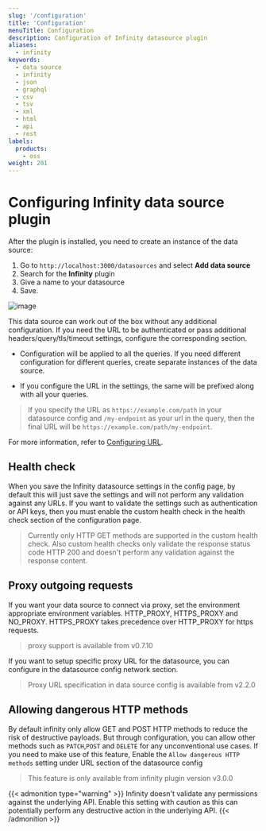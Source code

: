 ```yaml
---
slug: '/configuration'
title: 'Configuration'
menuTitle: Configuration
description: Configuration of Infinity datasource plugin
aliases:
  - infinity
keywords:
  - data source
  - infinity
  - json
  - graphql
  - csv
  - tsv
  - xml
  - html
  - api
  - rest
labels:
  products:
    - oss
weight: 201
---
```


# Configuring Infinity data source plugin

After the plugin is installed, you need to create an instance of the data source:

1. Go to `http://localhost:3000/datasources` and select **Add data source**
1. Search for the **Infinity** plugin
1. Give a name to your datasource
1. Save.

![image](https://user-images.githubusercontent.com/153843/118472644-f4ceab00-b700-11eb-89e1-eec404755cd0.png#center)

This data source can work out of the box without any additional configuration. If you need the URL to be authenticated or pass additional headers/query/tls/timeout settings, configure the corresponding section.

- Configuration will be applied to all the queries. If you need different configuration for different queries, create separate instances of the data source.

- If you configure the URL in the settings, the same will be prefixed along with all your queries.

> If you specify the URL as `https://example.com/path` in your datasource config and `/my-endpoint` as your url in the query, then the final URL will be `https://example.com/path/my-endpoint`.

For more information, refer to [Configuring URL](/docs/plugins/yesoreyeram-infinity-datasource/<INFINITY_PLUGIN_VERSION>/references/url/).

## Health check

When you save the Infinity datasource settings in the config page, by default this will just save the settings and will not perform any validation against any URLs. If you want to validate the settings such as authentication or API keys, then you must enable the custom health check in the health check section of the configuration page.

> Currently only HTTP GET methods are supported in the custom health check. Also custom health checks only validate the response status code HTTP 200 and doesn't perform any validation against the response content.

## Proxy outgoing requests

If you want your data source to connect via proxy, set the environment appropriate environment variables. HTTP_PROXY, HTTPS_PROXY and NO_PROXY. HTTPS_PROXY takes precedence over HTTP_PROXY for https requests.

> proxy support is available from v0.7.10

If you want to setup specific proxy URL for the datasource, you can configure in the datasource config network section.

> Proxy URL specification in data source config is available from v2.2.0

## Allowing dangerous HTTP methods

By default infinity only allow GET and POST HTTP methods to reduce the risk of destructive payloads. But through configuration, you can allow other methods such as `PATCH`,`POST` and `DELETE` for any unconventional use cases. If you need to make use of this feature, Enable the `Allow dangerous HTTP methods` setting under URL section of the datasource config

> This feature is only available from infinity plugin version v3.0.0

{{< admonition type="warning" >}}
Infinity doesn't validate any permissions against the underlying API. Enable this setting with caution as this can potentially perform any destructive action in the underlying API.
{{< /admonition >}}
